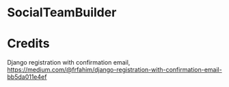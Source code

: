 # SocialTeamBuilder

# Credits

Django registration with confirmation email, https://medium.com/@frfahim/django-registration-with-confirmation-email-bb5da011e4ef

